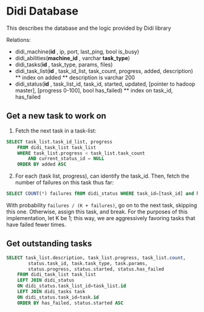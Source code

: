 # Didi Database

This describes the database and the logic provided by Didi library

Relations:
* didi_machine(**id** , ip, port, last_ping, bool is_busy)
* didi_abilities(**machine_id** , varchar **task_type**)
* didi_tasks(**id** , task_type, params, files)
* didi_task_list(**id** , task_id_list, task_count, progress, added, description)
** index on added
** description is varchar 200
* didi_status(**id** , task_list_id, task_id, started, updated, [pointer to hadoop master], [progress 0-100], bool has_failed)
** index on task_id, has_failed

## Get a new task to work on

1. Fetch the next task in a task-list:

```sql
SELECT task_list.task_id_list, progress
    FROM didi_task_list task_list
    WHERE task_list.progress < task_list.task_count
        AND current_status_id = NULL
    ORDER BY added ASC
```

2. For each (task list, progress), can identify the task_id. Then, fetch the number of failures on this task thus far:

```sql
SELECT COUNT(*) failures fROM didi_status WHERE task_id=[task_id] and has_failed=TRUE
```

With probability `failures / (K + failures)`, go on to the next task, skipping this one. Otherwise, assign this task, and break. For the purposes of this implementation, let K be 1; this way, we are aggressively favoring tasks that have failed fewer times.

## Get outstanding tasks

```sql
SELECT task_list.description, task_list.progress, task_list.count,
        status.task_id, task.task_type, task.params,
        status.progress, status.started, status.has_failed
    FROM didi_task_list task_list
    LEFT JOIN didi_status
    ON didi_status.task_list_id=task_list.id
    LEFT JOIN didi_tasks task
    ON didi_status.task_id=task.id
    ORDER BY has_failed, status.started ASC
```



